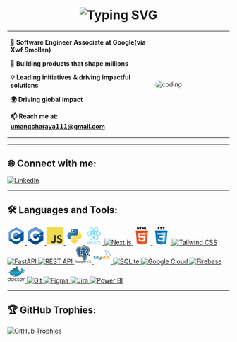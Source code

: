 <h1 align="center">
  <img src="https://readme-typing-svg.herokuapp.com?font=Fira+Code&weight=500&size=30&pause=1000&color=3498DB&width=450&lines=Hi%2C+I+am+Umang+👋;" alt="Typing SVG" />
</h1>

<div align="center">
  <table width="100%">
    <tr>
      <td width="65%" style="vertical-align: middle;">
        <p><strong>🚀 Software Engineer Associate at Google(via Xwf Smollan)</strong></p>
        <p><strong>🔧 Building products that shape millions</strong></p>
        <p><strong>💡 Leading initiatives & driving impactful solutions</strong></p>
        <p><strong>🌍 Driving global impact</strong></p>
        <p><strong>📫 Reach me at: <a href="mailto:umangcharaya111@gmail.com">umangcharaya111@gmail.com</a></strong></p>
      </td>
      <td width="35%">
        <img src="https://cdn.dribbble.com/users/1162077/screenshots/5403918/focus-animation.gif" 
             alt="coding" 
             width="100%" 
             style="max-width: 300px; border-radius: 10px;" />
      </td>
    </tr>
  </table>
</div>

---

## 🌐 Connect with me:
<p align="left">
  <a href="https://linkedin.com/in/umang1305" target="_blank">
    <img src="https://raw.githubusercontent.com/rahuldkjain/github-profile-readme-generator/master/src/images/icons/Social/linked-in-alt.svg" 
         alt="LinkedIn" 
         height="30" width="40"/>
  </a>
</p>

---

## 🛠 Languages and Tools:
<p align="left">
  <!-- Programming Languages -->
  <a href="https://www.cprogramming.com/" target="_blank">
    <img src="https://raw.githubusercontent.com/devicons/devicon/master/icons/c/c-original.svg" 
         alt="C" width="40" height="40"/>
  </a>
  <a href="https://www.w3schools.com/cpp/" target="_blank">
    <img src="https://raw.githubusercontent.com/devicons/devicon/master/icons/cplusplus/cplusplus-original.svg" 
         alt="C++" width="40" height="40"/>
  </a>
  <a href="https://developer.mozilla.org/en-US/docs/Web/JavaScript" target="_blank">
    <img src="https://raw.githubusercontent.com/devicons/devicon/master/icons/javascript/javascript-original.svg" 
         alt="JavaScript" width="40" height="40"/>
  </a>
  <a href="https://www.python.org/" target="_blank">
    <img src="https://raw.githubusercontent.com/devicons/devicon/master/icons/python/python-original.svg" 
         alt="Python" width="40" height="40"/>
  </a>

  <!-- Frontend -->
  <a href="https://reactjs.org/" target="_blank">
    <img src="https://raw.githubusercontent.com/devicons/devicon/master/icons/react/react-original-wordmark.svg" 
         alt="React.js" width="40" height="40"/>
  </a>
  <a href="https://nextjs.org/" target="_blank">
    <img src="https://cdn.worldvectorlogo.com/logos/nextjs-2.svg" 
         alt="Next.js" width="40" height="40"/>
  </a>
  <a href="https://www.w3.org/html/" target="_blank">
    <img src="https://raw.githubusercontent.com/devicons/devicon/master/icons/html5/html5-original-wordmark.svg" 
         alt="HTML" width="40" height="40"/>
  </a>
  <a href="https://www.w3schools.com/css/" target="_blank">
    <img src="https://raw.githubusercontent.com/devicons/devicon/master/icons/css3/css3-original-wordmark.svg" 
         alt="CSS" width="40" height="40"/>
  </a>
  <a href="https://tailwindcss.com/" target="_blank">
    <img src="https://www.vectorlogo.zone/logos/tailwindcss/tailwindcss-icon.svg" 
         alt="Tailwind CSS" width="40" height="40"/>
  </a>

  <!-- Backend & APIs -->
  <a href="https://fastapi.tiangolo.com/" target="_blank">
    <img src="https://fastapi.tiangolo.com/img/logo-margin/logo-teal.png" 
         alt="FastAPI" width="40" height="40"/>
  </a>
  <a href="https://restfulapi.net/" target="_blank">
    <img src="https://www.vectorlogo.zone/logos/getpostman/getpostman-icon.svg" 
         alt="REST API" width="40" height="40"/>
  </a>

  <!-- Databases -->
  <a href="https://www.postgresql.org" target="_blank">
    <img src="https://raw.githubusercontent.com/devicons/devicon/master/icons/postgresql/postgresql-original-wordmark.svg" 
         alt="PostgreSQL" width="40" height="40"/>
  </a>
  <a href="https://www.mysql.com/" target="_blank">
    <img src="https://raw.githubusercontent.com/devicons/devicon/master/icons/mysql/mysql-original-wordmark.svg" 
         alt="MySQL" width="40" height="40"/>
  </a>
  <a href="https://www.sqlite.org/" target="_blank">
    <img src="https://www.vectorlogo.zone/logos/sqlite/sqlite-icon.svg" 
         alt="SQLite" width="40" height="40"/>
  </a>

  <!-- Cloud & DevOps -->
  <a href="https://cloud.google.com" target="_blank">
    <img src="https://www.vectorlogo.zone/logos/google_cloud/google_cloud-icon.svg" 
         alt="Google Cloud" width="40" height="40"/>
  </a>
  <a href="https://firebase.google.com/" target="_blank">
    <img src="https://www.vectorlogo.zone/logos/firebase/firebase-icon.svg" 
         alt="Firebase" width="40" height="40"/>
  </a>
  <a href="https://www.docker.com/" target="_blank">
    <img src="https://raw.githubusercontent.com/devicons/devicon/master/icons/docker/docker-original-wordmark.svg" 
         alt="Docker" width="40" height="40"/>
  </a>

  <!-- Tools -->
  <a href="https://git-scm.com/" target="_blank">
    <img src="https://www.vectorlogo.zone/logos/git-scm/git-scm-icon.svg" 
         alt="Git" width="40" height="40"/>
  </a>
  <a href="https://www.figma.com/" target="_blank">
    <img src="https://www.vectorlogo.zone/logos/figma/figma-icon.svg" 
         alt="Figma" width="40" height="40"/>
  </a>
  <a href="https://www.atlassian.com/software/jira" target="_blank">
    <img src="https://www.vectorlogo.zone/logos/atlassian_jira/atlassian_jira-icon.svg" 
         alt="Jira" width="40" height="40"/>
  </a>
  <a href="https://powerbi.microsoft.com/" target="_blank">
    <img src="https://upload.wikimedia.org/wikipedia/commons/c/cf/New_Power_BI_Logo.svg" 
         alt="Power BI" width="40" height="40"/>
  </a>
</p>

---

## 🏆 GitHub Trophies:
<p align="left">
  <a href="https://github.com/ryo-ma/github-profile-trophy">
    <img src="https://github-profile-trophy.vercel.app/?username=umang-1305" 
         alt="GitHub Trophies"/>
  </a>
</p>
